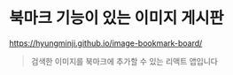 # 북마크 기능이 있는 이미지 게시판

https://hyungminji.github.io/image-bookmark-board/

> 검색한 이미지를 북마크에 추가할 수 있는 리액트 앱입니다

<!-- ![328234-0-resize](https://user-images.githubusercontent.com/3839771/149098995-0b89419a-58fb-494a-ade3-27aae5342553.gif) -->
